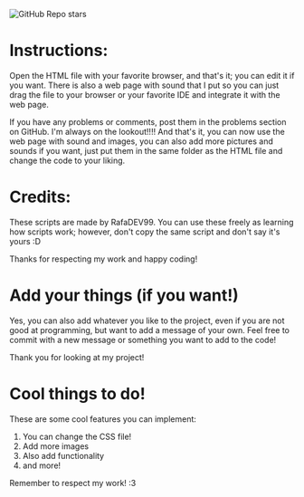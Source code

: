 ![GitHub Repo stars](https://img.shields.io/github/stars/RafaDEV99/Pagina-web-simple)
<!--![GitHub Downloads (all assets, latest release)](https://img.shields.io/github/downloads/RafaDEV99/Pagina-web-simple/latest/total)-->

# Instructions:
Open the HTML file with your favorite browser, and that's it; you can edit it if you want. There is also a web page with sound that I put so you can just drag the file to your
browser or your favorite IDE and integrate it with the web page.

If you have any problems or comments, post them in the problems section on GitHub. I'm always on the lookout!!!!
And that's it, you can now use the web page with sound and images, you can also add more pictures and sounds if you want, just put them in the same folder as the HTML file and change the code to your liking.

# Credits:
These scripts are made by RafaDEV99. You can use these freely as learning how scripts work; however, don't copy the same script and don't say it's yours :D

Thanks for respecting my work and happy coding!

# Add your things (if you want!)
Yes, you can also add whatever you like to the project, even if you are not good at programming, but want to add a message of your own. Feel free to commit with a new message or something you want to add to the code!

Thank you for looking at my project!

# Cool things to do!
These are some cool features you can implement:
1. You can change the CSS file!
2. Add more images
3. Also add functionality
4. and more!

Remember to respect my work! :3

